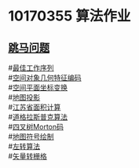# 10170355 算法作业
## <a href="http://2bhuanleduo.github.io//public//jumpHorse.html">跳马问题</a>
#[最佳工作序列](http://2bhuanleduo.github.io//public//bestWorkList.html)  
#[空间对象几何特征编码](http://2bhuanleduo.github.io//public//空间数据编码.html)  
#[空间平面坐标变换](http://2bhuanleduo.github.io//public//空间变换.html)  
#[地图投影](http://2bhuanleduo.github.io//public//地图投影.html)  
#[江苏省面积计算](http://2bhuanleduo.github.io//public//面积计算.html)  
#[道格拉斯普克算法](http://2bhuanleduo.github.io//public//数据压缩.html)  
#[四叉树Morton码](http://2bhuanleduo.github.io//public//四叉树M码.html)  
#[地图符号绘制](http://2bhuanleduo.github.io//public//地图符号.html)  
#[左转算法](http://2bhuanleduo.github.io//public//左转算法.html)  
#[矢量转栅格](http://2bhuanleduo.github.io//public//矢量转栅格.html)  
